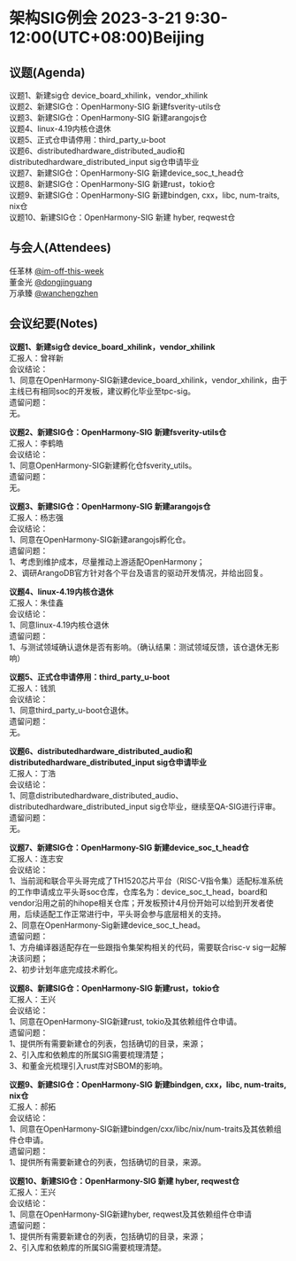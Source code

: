 # 架构SIG例会 2023-3-21 9:30-12:00(UTC+08:00)Beijing

## 议题(Agenda)

议题1、新建sig仓 device_board_xhilink，vendor_xhilink  
议题2、新建SIG仓：OpenHarmony-SIG 新建fsverity-utils仓  
议题3、新建SIG仓：OpenHarmony-SIG 新建arangojs仓  
议题4、linux-4.19内核仓退休  
议题5、正式仓申请停用：third_party_u-boot  
议题6、distributedhardware_distributed_audio和distributedhardware_distributed_input sig仓申请毕业  
议题7、新建SIG仓：OpenHarmony-SIG 新建device_soc_t_head仓  
议题8、新建SIG仓：OpenHarmony-SIG 新建rust，tokio仓  
议题9、新建SIG仓：OpenHarmony-SIG 新建bindgen, cxx，libc, num-traits, nix仓  
议题10、新建SIG仓：OpenHarmony-SIG 新建 hyber, reqwest仓  

## 与会人(Attendees)

任革林 [@im-off-this-week](https://gitee.com/im-off-this-week)  
董金光 [@dongjinguang](https://gitee.com/dongjinguang)  
万承臻 [@wanchengzhen](https://gitee.com/wanchengzhen)  

## 会议纪要(Notes)

**议题1、新建sig仓 device_board_xhilink，vendor_xhilink**  
汇报人：曾祥新  
会议结论：  
1、同意在OpenHarmony-SIG新建device_board_xhilink，vendor_xhilink，由于主线已有相同soc的开发板，建议孵化毕业至tpc-sig。  
遗留问题：  
无。  

**议题2、新建SIG仓：OpenHarmony-SIG 新建fsverity-utils仓**  
汇报人：李鹤皓  
会议结论：  
1、同意OpenHarmony-SIG新建孵化仓fsverity_utils。  
遗留问题：  
无。  

**议题3、新建SIG仓：OpenHarmony-SIG 新建arangojs仓**  
汇报人：杨志强  
会议结论：  
1、同意在OpenHarmony-SIG新建arangojs孵化仓。  
遗留问题：  
1、考虑到维护成本，尽量推动上游适配OpenHarmony；  
2、调研ArangoDB官方针对各个平台及语言的驱动开发情况，并给出回复。  

**议题4、linux-4.19内核仓退休**  
汇报人：朱佳鑫  
会议结论：  
1、同意linux-4.19内核仓退休  
遗留问题：  
1、与测试领域确认退休是否有影响。（确认结果：测试领域反馈，该仓退休无影响）  

**议题5、正式仓申请停用：third_party_u-boot**  
汇报人：钱凯  
会议结论：  
1、同意third_party_u-boot仓退休。  
遗留问题：  
无。  

**议题6、distributedhardware_distributed_audio和distributedhardware_distributed_input sig仓申请毕业**  
汇报人：丁浩  
会议结论：  
1、同意distributedhardware_distributed_audio、distributedhardware_distributed_input sig仓毕业，继续至QA-SIG进行评审。  
遗留问题：  
无。  

**议题7、新建SIG仓：OpenHarmony-SIG 新建device_soc_t_head仓**  
汇报人：连志安  
会议结论：  
1、当前润和联合平头哥完成了TH1520芯片平台（RISC-V指令集）适配标准系统的工作申请成立平头哥soc仓库，仓库名为：device_soc_t_head，board和vendor沿用之前的hihope相关仓库；开发板预计4月份开始可以给到开发者使用，后续适配工作正常进行中，平头哥会参与底层相关的支持。  
2、同意在OpenHarmony-Sig新建device_soc_t_head。  
遗留问题：  
1、方舟编译器适配存在一些跟指令集架构相关的代码，需要联合risc-v sig一起解决该问题；  
2、初步计划年底完成技术孵化。  

**议题8、新建SIG仓：OpenHarmony-SIG 新建rust，tokio仓**  
汇报人：王兴  
会议结论：  
1、同意在OpenHarmony-SIG新建rust, tokio及其依赖组件仓申请。  
遗留问题：  
1、提供所有需要新建仓的列表，包括确切的目录，来源；  
2、引入库和依赖库的所属SIG需要梳理清楚；  
3、和董金光梳理引入rust库对SBOM的影响。  

**议题9、新建SIG仓：OpenHarmony-SIG 新建bindgen, cxx，libc, num-traits, nix仓**  
汇报人：郝拓  
会议结论：  
1、同意在OpenHarmony-SIG新建bindgen/cxx/libc/nix/num-traits及其依赖组件仓申请。  
遗留问题：  
1、提供所有需要新建仓的列表，包括确切的目录，来源。  

**议题10、新建SIG仓：OpenHarmony-SIG 新建 hyber, reqwest仓**  
汇报人：王兴  
会议结论：  
1、同意在OpenHarmony-SIG新建hyber, reqwest及其依赖组件仓申请  
遗留问题：  
1、提供所有需要新建仓的列表，包括确切的目录，来源；  
2、引入库和依赖库的所属SIG需要梳理清楚。  
